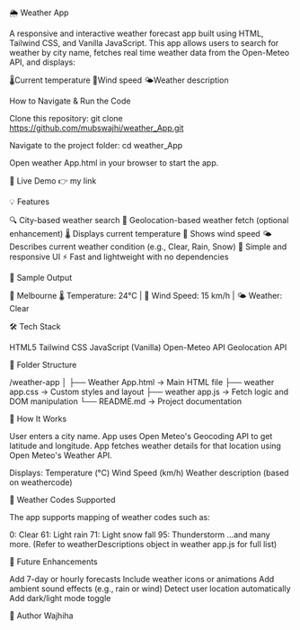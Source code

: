 🌦️ Weather App

A responsive and interactive weather forecast app built using HTML, Tailwind CSS, and Vanilla JavaScript. This app allows users to search for weather by city name, fetches real time weather data from the Open-Meteo API, and displays:

🌡️Current temperature
💨Wind speed
🌤️Weather description

How to Navigate & Run the Code

Clone this repository:
git clone https://github.com/mubswajhi/weather_App.git

Navigate to the project folder:
cd weather_App

Open weather App.html in your browser to start the app.

🚀 Live Demo
👉 my link

💡 Features

🔍 City-based weather search
📍 Geolocation-based weather fetch (optional enhancement)
🌡️ Displays current temperature
💨 Shows wind speed
🌤️ Describes current weather condition (e.g., Clear, Rain, Snow)
🎨 Simple and responsive UI
⚡ Fast and lightweight with no dependencies

📸 Sample Output

📍 Melbourne
🌡️ Temperature: 24°C | 💨 Wind Speed: 15 km/h | 🌤️ Weather: Clear

🛠️ Tech Stack

HTML5
Tailwind CSS
JavaScript (Vanilla)
Open-Meteo API
Geolocation API

📁 Folder Structure

/weather-app
│
├── Weather App.html       → Main HTML file
├── weather app.css        → Custom styles and layout
├── weather app.js        → Fetch logic and DOM manipulation
└── README.md         → Project documentation

🧠 How It Works

User enters a city name.
App uses Open Meteo's Geocoding API to get latitude and longitude.
App fetches weather details for that location using Open Meteo's Weather API.

Displays:
Temperature (°C)
Wind Speed (km/h)
Weather description (based on weathercode)

🧩 Weather Codes Supported

The app supports mapping of weather codes such as:

0: Clear
61: Light rain
71: Light snow fall
95: Thunderstorm
…and many more.
(Refer to weatherDescriptions object in weather app.js for full list)

🚧 Future Enhancements

Add 7-day or hourly forecasts
Include weather icons or animations
Add ambient sound effects (e.g., rain or wind)
Detect user location automatically
Add dark/light mode toggle

👤 Author
Wajhiha